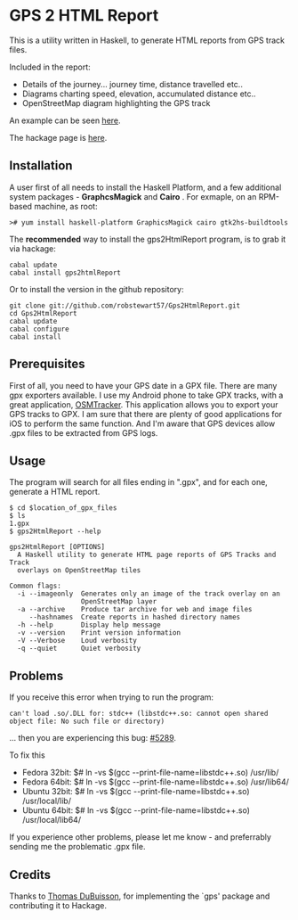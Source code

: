 GPS 2 HTML Report
================

This is a utility written in Haskell, to generate HTML reports from GPS track files.

Included in the report:

* Details of the journey... journey time, distance travelled etc..
* Diagrams charting speed, elevation, accumulated distance etc..
* OpenStreetMap diagram highlighting the GPS track

An example can be seen [here](http://www.macs.hw.ac.uk/~rs46/gps2htmlreport/3/index.html).

The hackage page is [here](http://hackage.haskell.org/package/gps2htmlReport).

Installation
------------
A user first of all needs to install the Haskell Platform, and a few additional system packages - **GraphcsMagick** and **Cairo** . For
exmaple, on an RPM-based machine, as root:

```
># yum install haskell-platform GraphicsMagick cairo gtk2hs-buildtools
```


The **recommended** way to install the gps2HtmlReport program, is to
grab it via hackage:

```
cabal update
cabal install gps2htmlReport
```

Or to install the version in the github repository:

```
git clone git://github.com/robstewart57/Gps2HtmlReport.git
cd Gps2HtmlReport
cabal update
cabal configure
cabal install
```

Prerequisites
-------------
First of all, you need to have your GPS date in a GPX file. There are
many gpx exporters available. I use my Android phone to take GPX
tracks, with a great application,
[OSMTracker](https://code.google.com/p/osmtracker-android/). This
application allows you to export your GPS tracks to GPX. I am sure that there are plenty of good applications for iOS to perform the same function. And I'm aware that GPS devices allow .gpx files to be extracted from GPS logs.

Usage
-----
The program will search for all files ending in ".gpx", and for each one, generate a HTML report.

```
$ cd $location_of_gpx_files
$ ls
1.gpx
$ gps2HtmlReport --help

gps2HtmlReport [OPTIONS]
  A Haskell utility to generate HTML page reports of GPS Tracks and Track
  overlays on OpenStreetMap tiles

Common flags:
  -i --imageonly  Generates only an image of the track overlay on an
                  OpenStreetMap layer
  -a --archive    Produce tar archive for web and image files
     --hashnames  Create reports in hashed directory names
  -h --help       Display help message
  -v --version    Print version information
  -V --Verbose    Loud verbosity
  -q --quiet      Quiet verbosity
```


Problems
-----

If you receive this error when trying to run the program:

```
can't load .so/.DLL for: stdc++ (libstdc++.so: cannot open shared object file: No such file or directory)
```

... then you are experiencing this bug: [#5289](http://hackage.haskell.org/trac/ghc/ticket/5289).

To fix this

* Fedora 32bit:  $# ln -vs $(gcc --print-file-name=libstdc++.so) /usr/lib/
* Fedora 64bit:  $# ln -vs $(gcc --print-file-name=libstdc++.so) /usr/lib64/
* Ubuntu 32bit:  $# ln -vs $(gcc --print-file-name=libstdc++.so) /usr/local/lib/
* Ubuntu 64bit:  $# ln -vs $(gcc --print-file-name=libstdc++.so) /usr/local/lib64/

If you experience other problems, please let me know - and preferrably
sending me the problematic .gpx file.

Credits
-------

Thanks to [Thomas DuBuisson](http://www.haskellers.com/user/TomMD), for implementing the `gps' package and contributing it to Hackage.
